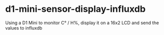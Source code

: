 # d1-mini-sensor-display-influxdb
Using a D1 Mini to monitor C° / H%, display it on a 16x2 LCD and send the values to influxdb
